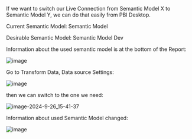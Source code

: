 If we want to switch our Live Connection from Semantic Model X to Semantic Model Y, we can do that easily from PBI Desktop.

 Current Semantic Model: Semantic Model

Desirable Semantic Model: Semantic Model Dev

Information about the used semantic model is at the bottom of the Report:

![image](https://github.com/user-attachments/assets/8d611c70-d24f-439d-be9e-9b81e4738ab8)


Go to Transform Data, Data source Settings:


![image](https://github.com/user-attachments/assets/d095df2e-2a90-4f0f-aaf1-46b41f381c70)



 then we can switch to the one we need:

![image-2024-9-26_15-41-37](https://github.com/user-attachments/assets/fd54bbac-101c-48fd-89d5-12ea833e88ff)


Information about used Semantic Model changed:

![image](https://github.com/user-attachments/assets/e5d35dbe-3380-4350-bdca-56b8a6bfb95d)
